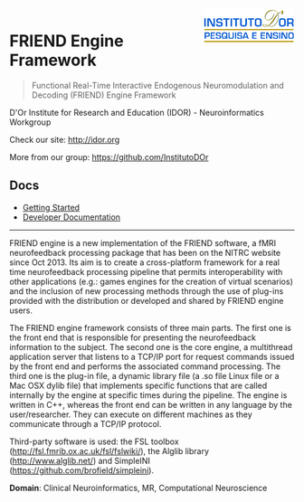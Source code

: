 <img align="right" height="60" src="Documents/logo.png">

# FRIEND Engine Framework
> Functional Real-Time Interactive Endogenous Neuromodulation and Decoding (FRIEND) Engine Framework


D'Or Institute for Research and Education (IDOR) - Neuroinformatics Workgroup

Check our site: http://idor.org

More from our group: https://github.com/InstitutoDOr


## Docs

* [Getting Started](Documents/getting-started/README.md)   
* [Developer Documentation](Documents/developer/README.md)


---


FRIEND engine is a new implementation of the FRIEND software, a fMRI neurofeedback processing package that has been on the NITRC website since Oct 2013. Its aim is to create a cross-platform framework for a real time neurofeedback processing pipeline that permits interoperability with other applications (e.g.: games engines for the creation of virtual scenarios) and the inclusion of new processing methods through the use of plug-ins provided with the distribution or developed and shared by FRIEND engine users. 

The FRIEND engine framework consists of three main parts. The first one is the front end that is responsible for presenting the neurofeedback information to the subject. The second one is the core engine, a multithread application server that listens to a TCP/IP port for request commands issued by the front end and performs the associated command processing. The third one is the plug-in file, a dynamic library file (a .so file Linux file or a Mac OSX dylib file) that implements specific functions that are called internally by the engine at specific times during the pipeline. The engine is written in C++, whereas the front end can be written in any language by the user/researcher. They can execute on different machines as they communicate through a TCP/IP protocol. 

Third-party software is used: the FSL toolbox (http://fsl.fmrib.ox.ac.uk/fsl/fslwiki/), the Alglib library (http://www.alglib.net/) and SimpleINI (https://github.com/brofield/simpleini).

**Domain**: Clinical Neuroinformatics, MR, Computational Neuroscience

